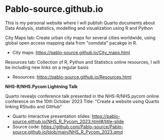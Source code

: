 # Pablo-source.github.io

This is my personal website where I will publish Quarto documents about Data Analysis, statistics, modelling and visualization using R and Python

City Maps tab: Create urban city maps for several cities worldwide, using global open access mapping data from "osmdata" pacakge in R.

- City maps: <https://pablo-source.github.io/City_maps.html>

Resources tab: Collection of R, Python and Statistics online resources, I will be including new links on a regular basis

- Resources: <https://pablo-source.github.io/Resources.html>

**NHS-R/NHS.Pycom Lightning Talk**

Quarto revealjs conference talk presented in the NHS-R/NHS.pycom online conference on the 10th October 2023
Title: "Create a website using Quarto linking RStudio and GitHub"

- Quarto interactive presentation slides: https://pablo-source.github.io/NHS_R_Pycom_2023.html#/title-slide
- Source code: https://github.com/Pablo-source/Pablo-source.github.io/blob/main/NHS_R_Pycom_2023.qmd
  
